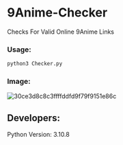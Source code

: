# 9Anime-Checker
Checks For Valid Online 9Anime Links

### Usage:
```python
python3 Checker.py
```

### Image:
![30ce3d8c8c3ffffddfd9f79f9151e86c](https://github.com/UrFingPoor/9Anime-Checker/assets/73680704/9389d447-2440-40e3-92ef-ab0ab8df8d7f)

## Developers:
Python Version: 3.10.8
